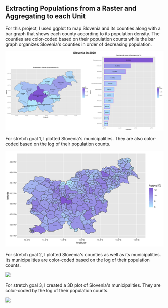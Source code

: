 ## Extracting Populations from a Raster and Aggregating to each Unit

For this project, I used ggplot to map Slovenia and its counties along with a bar graph that shows each county according to its population density. The counties are color-coded based on their population counts while the bar graph organizes Slovenia's counties in order of decreasing population.

![](slovenia.png)

For stretch goal 1, I plotted Slovenia's municipalities. They are also color-coded based on the log of their population counts.

![](svn_pop20_adm2.png)

For stretch goal 2, I plotted Slovenia's counties as well as its municipalities. Its municipalities are color-coded based on the log of their population counts.

![](svn_pop20_adm2+1.png)

For stretch goal 3, I created a 3D plot of Slovenia's municipalities. They are color-coded by the log of their population counts.

![](svn_mov.gif)
